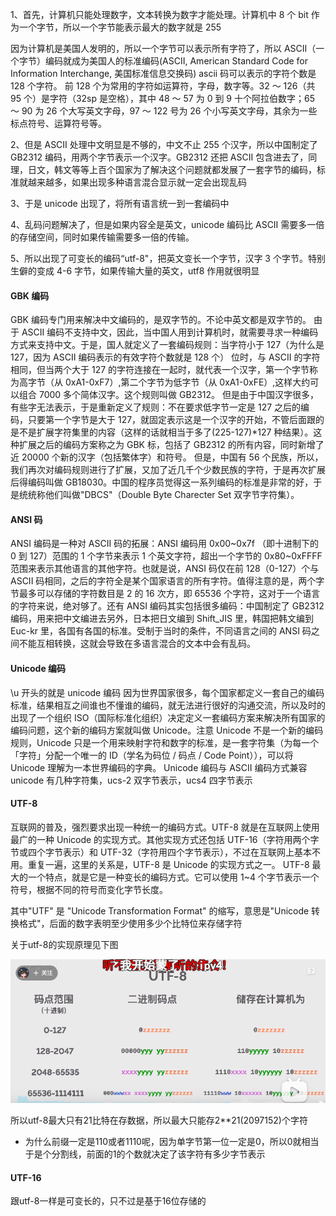 1、首先，计算机只能处理数字，文本转换为数字才能处理。计算机中 8 个 bit 作为一个字节，所以一个字节能表示最大的数字就是 255

因为计算机是美国人发明的，所以一个字节可以表示所有字符了，所以 ASCII（一个字节）编码就成为美国人的标准编码(ASCII, American Standard Code for Information Interchange, 美国标准信息交换码)
ascii 码可以表示的字符个数是 128 个字符。
前 128 个为常用的字符如运算符，字母，数字等。32 ～ 126（共 95 个）是字符（32sp 是空格），其中 48 ～ 57 为 0 到 9 十个阿拉伯数字；65 ～ 90 为 26 个大写英文字母，97 ～ 122 号为 26 个小写英文字母，其余为一些标点符号、运算符号等。

2、但是 ASCII 处理中文明显是不够的，中文不止 255 个汉字，所以中国制定了 GB2312 编码，用两个字节表示一个汉字。GB2312 还把 ASCII 包含进去了，同理，日文，韩文等等上百个国家为了解决这个问题就都发展了一套字节的编码，标准就越来越多，如果出现多种语言混合显示就一定会出现乱码

3、于是 unicode 出现了，将所有语言统一到一套编码中

4、乱码问题解决了，但是如果内容全是英文，unicode 编码比 ASCII 需要多一倍的存储空间，同时如果传输需要多一倍的传输。

5、所以出现了可变长的编码“utf-8"，把英文变长一个字节，汉字 3 个字节。特别生僻的变成 4-6 字节，如果传输大量的英文，utf8 作用就很明显

#### GBK 编码

GBK 编码专门用来解决中文编码的，是双字节的。不论中英文都是双字节的。
由于 ASCII 编码不支持中文，因此，当中国人用到计算机时，就需要寻求一种编码方式来支持中文。于是，国人就定义了一套编码规则：当字符小于 127（为什么是 127，因为 ASCII 编码表示的有效字符个数就是 128 个） 位时，与 ASCII 的字符相同，但当两个大于 127 的字符连接在一起时，就代表一个汉字，第一个字节称为高字节（从 0xA1-0xF7）,第二个字节为低字节（从 0xA1-0xFE）,这样大约可以组合 7000 多个简体汉字。这个规则叫做 GB2312。
但是由于中国汉字很多，有些字无法表示，于是重新定义了规则：不在要求低字节一定是 127 之后的编码，只要第一个字节是大于 127，就固定表示这是一个汉字的开始，不管后面跟的是不是扩展字符集里的内容（这样的话就相当于多了(225-127)\*127 种结果）。这种扩展之后的编码方案称之为 GBK 标，包括了 GB2312 的所有内容，同时新增了近 20000 个新的汉字（包括繁体字）和符号。
但是，中国有 56 个民族，所以，我们再次对编码规则进行了扩展，又加了近几千个少数民族的字符，于是再次扩展后得编码叫做 GB18030。中国的程序员觉得这一系列编码的标准是非常的好，于是统统称他们叫做"DBCS"（Double Byte Charecter Set 双字节字符集）。

#### ANSI 码

ANSI 编码是一种对 ASCII 码的拓展：ANSI 编码用 0x00~0x7f （即十进制下的 0 到 127）范围的 1 个字节来表示 1 个英文字符，超出一个字节的 0x80~0xFFFF 范围来表示其他语言的其他字符。也就是说，ANSI 码仅在前 128（0-127）个与 ASCII 码相同，之后的字符全是某个国家语言的所有字符。值得注意的是，两个字节最多可以存储的字符数目是 2 的 16 次方，即 65536 个字符，这对于一个语言的字符来说，绝对够了。还有 ANSI 编码其实包括很多编码：中国制定了 GB2312 编码，用来把中文编进去另外，日本把日文编到 Shift_JIS 里，韩国把韩文编到 Euc-kr 里，各国有各国的标准。受制于当时的条件，不同语言之间的 ANSI 码之间不能互相转换，这就会导致在多语言混合的文本中会有乱码。

#### Unicode 编码

\u 开头的就是 unicode 编码
因为世界国家很多，每个国家都定义一套自己的编码标准，结果相互之间谁也不懂谁的编码，就无法进行很好的沟通交流，所以及时的出现了一个组织 ISO（国际标准化组织）决定定义一套编码方案来解决所有国家的编码问题，这个新的编码方案就叫做 Unicode。注意 Unicode 不是一个新的编码规则，Unicode 只是一个用来映射字符和数字的标准，是一套字符集（为每一个「字符」分配一个唯一的 ID（学名为码位 / 码点 / Code Point）），可以将 Unicode 理解为一本世界编码的字典。
Unicode 编码与 ASCII 编码方式兼容
unicode 有几种字符集，ucs-2 双字节表示，ucs4 四字节表示

#### UTF-8

互联网的普及，强烈要求出现一种统一的编码方式。UTF-8 就是在互联网上使用最广的一种 Unicode 的实现方式。其他实现方式还包括 UTF-16（字符用两个字节或四个字节表示）和 UTF-32（字符用四个字节表示），不过在互联网上基本不用。重复一遍，这里的关系是，UTF-8 是 Unicode 的实现方式之一。
UTF-8 最大的一个特点，就是它是一种变长的编码方式。它可以使用 1~4 个字节表示一个符号，根据不同的符号而变化字节长度。

其中"UTF" 是 "Unicode Transformation Format" 的缩写，意思是"Unicode 转换格式"，后面的数字表明至少使用多少个比特位来存储字符

关于utf-8的实现原理见下图

<img src="./images/Quicker_20231102_105102.png">

所以utf-8最大只有21比特在存数据，所以最大只能存2**21(2097152)个字符

- 为什么前缀一定是110或者1110呢，因为单字节第一位一定是0，所以0就相当于是个分割线，前面的1的个数就决定了该字符有多少字节表示

#### UTF-16

跟utf-8一样是可变长的，只不过是基于16位存储的